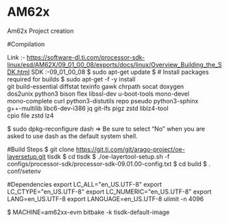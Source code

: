 # AM62x
Am62x Project creation

#Compilation 

Link :- https://software-dl.ti.com/processor-sdk-linux/esd/AM62X/09_01_00_08/exports/docs/linux/Overview_Building_the_SDK.html
SDK :-09_01_00_08 
$ sudo apt-get update
$ # Install packages required for builds
$ sudo apt-get -f -y install \
    git build-essential diffstat texinfo gawk chrpath socat doxygen \
    dos2unix python3 bison flex libssl-dev u-boot-tools mono-devel \
    mono-complete curl python3-distutils repo pseudo python3-sphinx \
    g++-multilib libc6-dev-i386 jq git-lfs pigz zstd liblz4-tool \
    cpio file zstd lz4

$ sudo dpkg-reconfigure dash
=> Be sure to select “No” when you are asked to use dash as the default system shell.

#Build Steps
$ git clone https://git.ti.com/git/arago-project/oe-layersetup.git tisdk
$ cd tisdk
$ ./oe-layertool-setup.sh -f configs/processor-sdk/processor-sdk-09.01.00-config.txt
$ cd build
$ . conf/setenv

#Dependencies 
export LC_ALL="en_US.UTF-8"
export LC_CTYPE="en_US.UTF-8"
export LC_NUMERIC="en_US.UTF-8"
export LANG=en_US.UTF-8
export LANGUAGE=en_US.UTF-8
ulimit -n 4096


$ MACHINE=am62xx-evm bitbake -k tisdk-default-image

